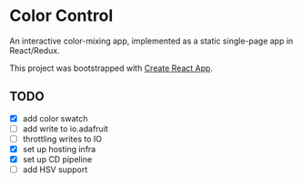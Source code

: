 # Color Control

An interactive color-mixing app, implemented as a static single-page app in React/Redux.

This project was bootstrapped with [Create React App](https://github.com/facebook/create-react-app).


## TODO
- [x] add color swatch
- [ ] add write to io.adafruit
- [ ] throttling writes to IO
- [x] set up hosting infra
- [x] set up CD pipeline
- [ ] add HSV support
